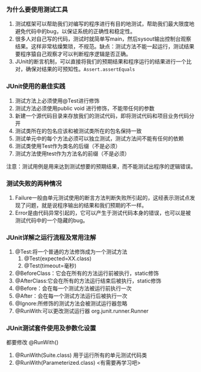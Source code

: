 ### 为什么要使用测试工具

1. 测试框架可以帮助我们对编写的程序进行有目的地测试，帮助我们最大限度地避免代码中的bug，以保证系统的正确性和稳定性。
2. 很多人对自己写的代码，测试时就简单写main，然后sysout输出控制台观察结果。这样非常枯燥繁琐，不规范。缺点：测试方法不能一起运行，测试结果要程序猿自己观察才可以判断程序逻辑是否正确。
3. JUnit的断言机制，可以直接将我们的预期结果和程序运行的结果进行一个比对，确保对结果的可预知性。`Assert.assertEquals`

### JUnit使用的最佳实践

1. 测试方法上必须使用@Test进行修饰
2. 测试方法必须使用public void 进行修饰，不能带任何的参数
3. 新建一个源代码目录来存放我们的测试代码，即将测试代码和项目业务代码分开
4. 测试类所在的包名应该和被测试类所在的包名保持一致
5. 测试单元中的每个方法必须可以独立测试，测试方法间不能有任何的依赖
6. 测试类使用Test作为类名的后缀（不是必须）
7. 测试方法使用test作为方法名的前缀（不是必须）



注意：测试用例是用来达到测试想要的预期结果，而不能测试出程序的逻辑错误。

### 测试失败的两种情况

1. Failure一般由单元测试使用的断言方法判断失败所引起的，这经表示测试点发现了问题，就是说程序输出的结果和我们预期的不一样。
2. Error是由代码异常引起的，它可以产生于测试代码本身的错误，也可以是被测试代码中的一个隐藏的bug。

### JUnit详解之运行流程及常用注解

1. @Test:将一个普通的方法修饰成为一个测试方法
   1. @Test(expected=XX.class)
   2. @Test(timeout=毫秒)
2. @BeforeClass：它会在所有的方法运行前被执行，static修饰
3. @AfterClass:它会在所有的方法运行结束后被执行，static修饰
4. @Before：会在每一个测试方法被运行前执行一次
5. @After：会在每一个测试方法运行后被执行一次
6. @Ignore:所修饰的测试方法会被测试运行器忽略
7. @RunWith:可以更改测试运行器 org.junit.runner.Runner



### JUnit测试套件使用及参数化设置

都要修改 @RunWith()

1. @RunWith(Suite.class)  用于运行所有的单元测试代码类
2. @RunWith(Parameterized.class) <有需要再学习吧>


